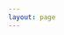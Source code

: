 ```yaml
---
layout: page
---
```


<script setup lang="ts">
import { mountDemo } from 'miru-video-editor/demo'
import { ref, watchEffect } from 'vue'

const videoEditorContainer = ref<HTMLElement>()

if (!import.meta.env.SSR) {
  watchEffect((onCleanup) => {
    const container = videoEditorContainer.value
    if (!container) return

    const unmountDemo = mountDemo(container)
    onCleanup(unmountDemo)
  })
}
</script>

<div ref="videoEditorContainer" class="demo-container" />
